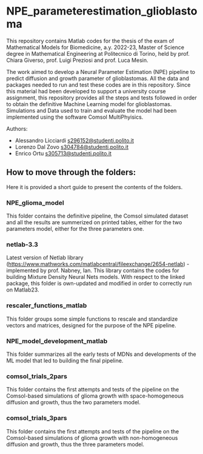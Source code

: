 # NPE_parameterestimation_glioblastoma

This repository contains Matlab codes for the thesis of the exam of Mathematical Models for Biomedicine, a.y. 2022-23, Master of Science degree in Mathematical Engineering at Politecnico di Torino, held by prof. Chiara Giverso, prof. Luigi Preziosi and prof. Luca Mesin.

The work aimed to develop a Neural Parameter Estimation (NPE) pipeline to predict diffusion and growth parameter of glioblastomas. All the data and packages needed to run and test these codes are in this repository.
Since this material had been developed to support a university course assignment, this repository provides all the steps and tests followed in order to obtain the definitive Machine Learning model for glioblastomas. Simulations and Data used to train and evaluate the model had been implemented using the software Comsol MultiPhyisics. 

Authors: 
- Alessandro Licciardi s296152@studenti.polito.it
- Lorenzo Dal Zovo s304784@studenti.polito.it
- Enrico Ortu s305713@studenti.polito.it


 ## How to move through the folders:
  Here it is provided a short guide to present the contents of the folders.
  
  ### NPE_glioma_model
  
  This folder contains the definitive pipeline, the Comsol simulated dataset and all the results are summerized on printed tables, either for the two parameters model, either for the three parameters one.
  
  ### netlab-3.3
  
 Latest version of Netlab library (https://www.mathworks.com/matlabcentral/fileexchange/2654-netlab) - implemented by prof. Nabney, Ian. This library contains the codes for building Mixture Density Neural Nets models. With respect to the linked package, this folder is own-updated and modified in order to correctly run on Matlab23.
  
  ### rescaler_functions_matlab
  
  This folder groups some simple functions to rescale and standardize vectors and matrices, designed for the purpose of the NPE pipeline.
  
  ### NPE_model_development_matlab
  
  This folder summarizes all the early tests of MDNs and developments of the ML model that led to building the final pipeline. 
  
  ### comsol_trials_2pars
  
  This folder contains the first attempts and tests of the pipeline on the Comsol-based simulations of glioma growth with space-homogeneous diffusion and growth, thus the two parameters model.
  
  ### comsol_trials_3pars
  
  This folder contains the first attempts and tests of the pipeline on the Comsol-based simulations of glioma growth with non-homogeneous diffusion and growth, thus the three parameters model.
  
  
  
  
  
 
